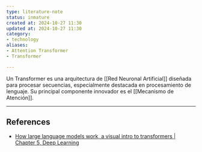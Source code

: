 ```yaml
---
type: literature-note
status: inmature
created at: 2024-10-27 11:30
updated at: 2024-10-27 11:30
category:
- technology
aliases: 
- Attention Transformer
- Transformer

---
```

Un Transformer es una arquitectura de [[Red Neuronal Artificial]] diseñada para procesar secuencias, especialmente destacada en procesamiento de lenguaje. Su principal componente innovador es el [[Mecanismo de Atención]].

---
## References

 - [How large language models work, a visual intro to transformers | Chapter 5, Deep Learning](https://www.youtube.com/watch?v=wjZofJX0v4M)

